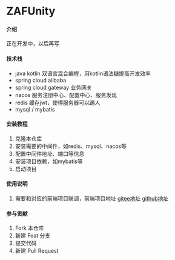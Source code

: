 # ZAFUnity

#### 介绍

正在开发中，以后再写

#### 技术栈

- java kotlin 双语言混合编程，用kotlin语法糖提高开发效率
- spring cloud alibaba
- spring cloud gateway 业务网关
- nacos 服务注册中心、配置中心、服务发现
- redis 缓存jwt，使得服务器可以踢人
- mysql / mybatis

#### 安装教程

1. 克隆本仓库
2. 安装需要的中间件，如redis、mysql、nacos等
3. 配置中间件地址、端口等信息
4. 安装项目依赖，如mybatis等
5. 启动项目

#### 使用说明

1. 需要和对应的前端项目联调，前端项目地址 
[gitee地址](https://gitee.com/colablack/ZAFUnity-frontend)
[github地址](https://github.com/ColaBlack/ZAFUnity-frontend)

#### 参与贡献

1. Fork 本仓库
2. 新建 Feat 分支
3. 提交代码
4. 新建 Pull Request
